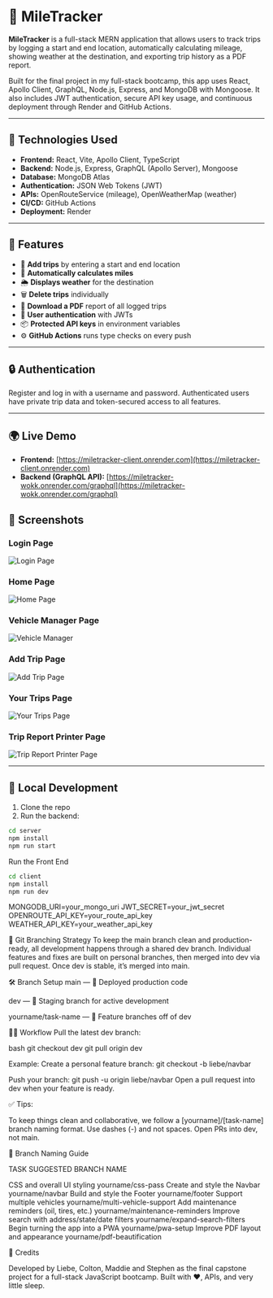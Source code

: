 # 🚗 MileTracker

**MileTracker** is a full-stack MERN application that allows users to track trips by logging a start and end location, automatically calculating mileage, showing weather at the destination, and exporting trip history as a PDF report.

Built for the final project in my full-stack bootcamp, this app uses React, Apollo Client, GraphQL, Node.js, Express, and MongoDB with Mongoose. It also includes JWT authentication, secure API key usage, and continuous deployment through Render and GitHub Actions.

---

## 🔧 Technologies Used

- **Frontend:** React, Vite, Apollo Client, TypeScript
- **Backend:** Node.js, Express, GraphQL (Apollo Server), Mongoose
- **Database:** MongoDB Atlas
- **Authentication:** JSON Web Tokens (JWT)
- **APIs:** OpenRouteService (mileage), OpenWeatherMap (weather)
- **CI/CD:** GitHub Actions
- **Deployment:** Render

---

## 🚀 Features

- 🧭 **Add trips** by entering a start and end location
- 📏 **Automatically calculates miles**
- 🌦️ **Displays weather** for the destination
- 🗑 **Delete trips** individually
- 📄 **Download a PDF** report of all logged trips
- 🔐 **User authentication** with JWTs
- 📦 **Protected API keys** in environment variables
- ⚙️ **GitHub Actions** runs type checks on every push

---

## 🔒 Authentication

Register and log in with a username and password. Authenticated users have private trip data and token-secured access to all features.

---

## 🌍 Live Demo

- **Frontend:** [https://miletracker-client.onrender.com](https://miletracker-client.onrender.com)
- **Backend (GraphQL API):** [https://miletracker-wokk.onrender.com/graphql](https://miletracker-wokk.onrender.com/graphql)

## 📸 Screenshots

### Login Page

![Login Page](./images/MileTracker-LoginPage.jpg)

### Home Page

![Home Page](./images/MileTracker-HomePage.jpg)

### Vehicle Manager Page

![Vehicle Manager](./images/MileTracker-VehicleManager.jpg)

### Add Trip Page

![Add Trip Page](./images/MileTracker-AddTrip.jpg)

### Your Trips Page

![Your Trips Page](./images/MileTracker-TripDashboardR.jpg)

### Trip Report Printer Page

![Trip Report Printer Page](./images/MileTracker-TripReportPrinter.jpg)

<!-- ### Expense Report Printer Page

![Expense Report Printer Page](./images/<your-image-here>)

### Google Maps Feature

![Google Maps Feature](./images/<your-image-here>) -->

---

## 🧪 Local Development

1. Clone the repo
2. Run the backend:

```bash
cd server
npm install
npm run start
```

Run the Front End

```bash
cd client
npm install
npm run dev
```

MONGODB_URI=your_mongo_uri
JWT_SECRET=your_jwt_secret
OPENROUTE_API_KEY=your_route_api_key
WEATHER_API_KEY=your_weather_api_key

🔁 Git Branching Strategy
To keep the main branch clean and production-ready, all development happens through a shared dev branch. Individual features and fixes are built on personal branches, then merged into dev via pull request. Once dev is stable, it’s merged into main.

🛠 Branch Setup
main — 🚀 Deployed production code

dev — 🧪 Staging branch for active development

yourname/task-name — 🧱 Feature branches off of dev

🧑‍💻 Workflow
Pull the latest dev branch:

bash
git checkout dev
git pull origin dev

Example:
Create a personal feature branch:
git checkout -b liebe/navbar

Push your branch:
git push -u origin liebe/navbar
Open a pull request into dev when your feature is ready.

✅ Tips:

To keep things clean and collaborative, we follow a [yourname]/[task-name] branch naming format.
Use dashes (-) and not spaces.
Open PRs into dev, not main.

🌿 Branch Naming Guide

TASK SUGGESTED BRANCH NAME

CSS and overall UI styling yourname/css-pass
Create and style the Navbar yourname/navbar
Build and style the Footer yourname/footer
Support multiple vehicles yourname/multi-vehicle-support
Add maintenance reminders (oil, tires, etc.) yourname/maintenance-reminders
Improve search with address/state/date filters yourname/expand-search-filters
Begin turning the app into a PWA yourname/pwa-setup
Improve PDF layout and appearance yourname/pdf-beautification

👏 Credits

Developed by Liebe, Colton, Maddie and Stephen as the final capstone project for a full-stack JavaScript bootcamp. Built with ❤️, APIs, and very little sleep.
